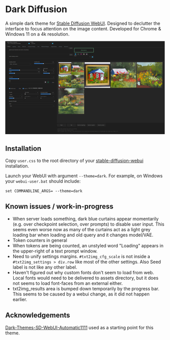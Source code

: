 # Dark Diffusion

A simple dark theme for [Stable Diffusion WebUI](https://github.com/AUTOMATIC1111/stable-diffusion-webui). Designed to declutter the interface to focus attention on the image content. Developed for Chrome & Windows 11 on a 4k resolution.

![](screenshot.jpg)

## Installation

Copy `user.css` to the root directory of your [stable-diffusion-webui](https://github.com/AUTOMATIC1111/stable-diffusion-webui) installation.

Launch your WebUI with argument `--theme=dark`. For example, on Windows your `webui-user.bat` should include:

    set COMMANDLINE_ARGS= --theme=dark

## Known issues / work-in-progress

- When server loads something, dark blue curtains appear momentarily (e.g. over checkpoint selection, over prompts) to disable user input. This seems even worse now as many of the curtains act as a light grey loading bar when loading and old query and it changes model/VAE.
- Token counters in general
- When tokens are being counted, an unstyled word "Loading" appears in the upper-right of a text prompt window.
- Need to unify settings margins. `#txt2img_cfg_scale` is not inside a `#txt2img_settings > div.row` like most of the other settings. Also Seed label is not like any other label.
- Haven't figured out why custom fonts don't seem to load from web. Local fonts would need to be delivered to assets directory, but it does not seems to load font-faces from an external either.
- txt2img_results area is bumped down temporarily by the progress bar. This seems to be caused by a webui change, as it did not happen earlier.

## Acknowledgements

[Dark-Themes-SD-WebUI-Automatic1111](https://github.com/Nacurutu/Dark-Themes-SD-WebUI-Automatic1111) used as a starting point for this theme.
